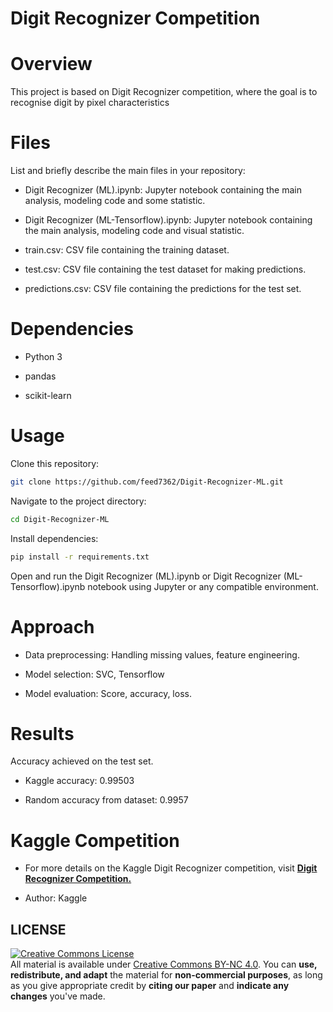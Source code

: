 # Digit Recognizer Competition

# Overview

This project is based on Digit Recognizer competition, where the goal is to recognise digit by pixel characteristics

# Files

List and briefly describe the main files in your repository:

- Digit Recognizer (ML).ipynb: Jupyter notebook containing the main analysis, modeling code and some statistic.

- Digit Recognizer (ML-Tensorflow).ipynb: Jupyter notebook containing the main analysis, modeling code and visual statistic.

- train.csv: CSV file containing the training dataset.

- test.csv: CSV file containing the test dataset for making predictions.

- predictions.csv: CSV file containing the predictions for the test set.

# Dependencies

- Python 3

- pandas

- scikit-learn

# Usage

Clone this repository:

```sh
git clone https://github.com/feed7362/Digit-Recognizer-ML.git
```
Navigate to the project directory:

```sh
cd Digit-Recognizer-ML
```
Install dependencies:
```sh
pip install -r requirements.txt
```
Open and run the Digit Recognizer (ML).ipynb or Digit Recognizer (ML-Tensorflow).ipynb notebook using Jupyter or any compatible environment.

# Approach

- Data preprocessing: Handling missing values, feature engineering.

- Model selection: SVC, Tensorflow

- Model evaluation: Score, accuracy, loss.

# Results

Accuracy achieved on the test set.

- Kaggle accuracy:  0.99503

- Random accuracy from dataset: 0.9957

# Kaggle Competition

- For more details on the Kaggle Digit Recognizer competition, visit [**Digit Recognizer Competition.**](https://www.kaggle.com/competitions/digit-recognizer)

- Author: Kaggle

## LICENSE
<a rel="license" href="http://creativecommons.org/licenses/by-nc/4.0/"><img alt="Creative Commons License" style="border-width:0" src="https://i.creativecommons.org/l/by-nc/4.0/88x31.png" /></a><br />All material is available under [Creative Commons BY-NC 4.0](https://creativecommons.org/licenses/by-nc/4.0/). You can **use, redistribute, and adapt** the material for **non-commercial purposes**, as long as you give appropriate credit by **citing our paper** and **indicate any changes** you've made.

